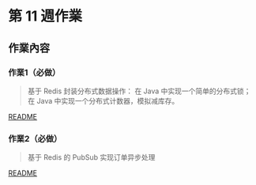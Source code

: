 # 第 11 週作業

## 作業內容

### 作業1（必做）
> 基于 Redis 封装分布式数据操作：
> 在 Java 中实现一个简单的分布式锁；
> 在 Java 中实现一个分布式计数器，模拟减库存。

[README](./lock-count/README.md)

### 作業2（必做）
> 基于 Redis 的 PubSub 实现订单异步处理

[README](./pubsub/README.md)

